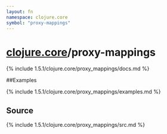```yaml
---
layout: fn
namespace: clojure.core
symbol: "proxy-mappings"
---
```


# [clojure.core](../)/proxy-mappings

{% include 1.5.1/clojure.core/proxy_mappings/docs.md %}

##Examples

{% include 1.5.1/clojure.core/proxy_mappings/examples.md %}
## Source
{% include 1.5.1/clojure.core/proxy_mappings/src.md %}

